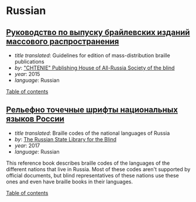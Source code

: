 # Russian

## [Руководство по выпуску брайлевских изданий массового распространения](Руководство%20по%20выпуску%20брайлевских%20изданий%20массового%20распространения.pdf)

- _title translated_: Guidelines for edition of mass-distribution braille publications
- _by_: ["CHTENIE" Publishing House of All-Russia Society of the blind](http://chtenie.spb.ru)
- _year_: 2015
- _language_: Russian

[Table of contents](toc.md)

## [Рельефно точечные шрифты национальных языков России](Рельефно-точечные%20шрифты%20национальных%20языков%20России/Рельефно-точечные%20шрифты%20национальных%20языков%20России.pdf)

- _title translated_: Braille codes of the national languages of Russia
- _by_: [The Russian State Library for the Blind](https://rgbs.ru)
- _year_: 2017
- _language_: Russian

This reference book describes braille codes of the languages of the different nations that live in Russia. Most of these codes aren't supported by official documents, but blind representatives of these nations use these ones and even have braille books in their languages.

[Table of contents](Рельефно-точечные%20шрифты%20национальных%20языков%20России/toc.md)
